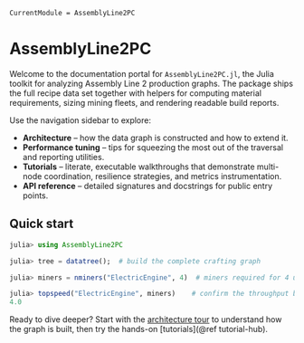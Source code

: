 ```@meta
CurrentModule = AssemblyLine2PC
```

# AssemblyLine2PC

Welcome to the documentation portal for `AssemblyLine2PC.jl`, the Julia toolkit for
analyzing Assembly Line 2 production graphs. The package ships the full recipe data
set together with helpers for computing material requirements, sizing mining fleets,
and rendering readable build reports.

Use the navigation sidebar to explore:

- **Architecture** – how the data graph is constructed and how to extend it.
- **Performance tuning** – tips for squeezing the most out of the traversal and
  reporting utilities.
- **Tutorials** – literate, executable walkthroughs that demonstrate multi-node
  coordination, resilience strategies, and metrics instrumentation.
- **API reference** – detailed signatures and docstrings for public entry points.

## Quick start

```julia
julia> using AssemblyLine2PC

julia> tree = datatree();  # build the complete crafting graph

julia> miners = nminers("ElectricEngine", 4)  # miners required for 4 u/s

julia> topspeed("ElectricEngine", miners)    # confirm the throughput budget
4.0
```

Ready to dive deeper? Start with the [architecture tour](@ref) to understand how the
graph is built, then try the hands-on [tutorials](@ref tutorial-hub).
